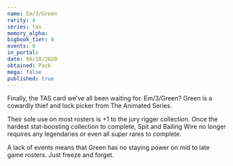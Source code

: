```yaml
---
name: Em/3/Green
rarity: 4
series: tas
memory_alpha:
bigbook_tier: 8
events: 0
in_portal:
date: 06/10/2020
obtained: Pack
mega: false
published: true
---
```


Finally, the TAS card we’ve all been waiting for. Em/3/Green? Green is a cowardly thief and lock picker from The Animated Series. 
 
Their sole use on most rosters  is +1 to the jury rigger collection. Once the hardest stat-boosting collection to complete, Spit and Bailing Wire no longer requires any legendaries or even all super rares to complete. 

A lack of events means that Green has no staying power on mid to late game rosters. Just freeze and forget.
